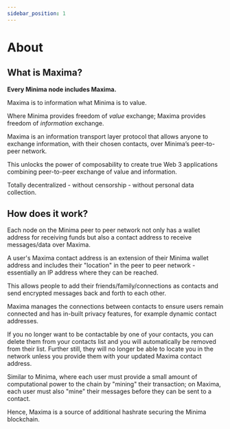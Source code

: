 ```yaml
---
sidebar_position: 1
---
```


# About

## What is Maxima?

**Every Minima node includes Maxima.**

Maxima is to information what Minima is to value.

Where Minima provides freedom of *value* exchange; Maxima provides freedom of *information* exchange.

Maxima is an information transport layer protocol that allows anyone to exchange information, with their chosen contacts, over Minima’s peer-to-peer network.<br/>

This unlocks the power of composability to create true Web 3 applications combining peer-to-peer exchange of value and information. 

Totally decentralized - without censorship - without personal data collection.

## How does it work?

Each node on the Minima peer to peer network not only has a wallet address for receiving funds but also a contact address to receive messages/data over Maxima.

A user's Maxima contact address is an extension of their Minima wallet address and includes their "location" in the peer to peer network - essentially an IP address where they can be reached. 

This allows people to add their friends/family/connections as contacts and send encrypted messages back and forth to each other.

Maxima manages the connections between contacts to ensure users remain connected and has in-built privacy features, for example dynamic contact addresses. 

If you no longer want to be contactable by one of your contacts, you can delete them from your contacts list and you will automatically be removed from their list. Further still, they will no longer be able to locate you in the network unless you provide them with your updated Maxima contact address.

Similar to Minima, where each user must provide a small amount of computational power to the chain by "mining" their transaction; on Maxima, each user must also "mine" their messages before they can be sent to a contact. 

Hence, Maxima is a source of additional hashrate securing the Minima blockchain.